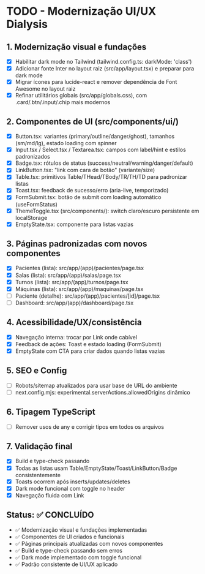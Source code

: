 # TODO - Modernização UI/UX Dialysis

## 1. Modernização visual e fundações
- [x] Habilitar dark mode no Tailwind (tailwind.config.ts: darkMode: 'class')
- [x] Adicionar fonte Inter no layout raiz (src/app/layout.tsx) e preparar para dark mode
- [x] Migrar ícones para lucide-react e remover dependência de Font Awesome no layout raiz
- [x] Refinar utilitários globais (src/app/globals.css), com .card/.btn/.input/.chip mais modernos

## 2. Componentes de UI (src/components/ui/)
- [x] Button.tsx: variantes (primary/outline/danger/ghost), tamanhos (sm/md/lg), estado loading com spinner
- [x] Input.tsx / Select.tsx / Textarea.tsx: campos com label/hint e estilos padronizados
- [x] Badge.tsx: rótulos de status (success/neutral/warning/danger/default)
- [x] LinkButton.tsx: "link com cara de botão" (variante/size)
- [x] Table.tsx: primitivos Table/THead/TBody/TR/TH/TD para padronizar listas
- [x] Toast.tsx: feedback de sucesso/erro (aria-live, temporizado)
- [x] FormSubmit.tsx: botão de submit com loading automático (useFormStatus)
- [x] ThemeToggle.tsx (src/components/): switch claro/escuro persistente em localStorage
- [x] EmptyState.tsx: componente para listas vazias

## 3. Páginas padronizadas com novos componentes
- [x] Pacientes (lista): src/app/(app)/pacientes/page.tsx
- [x] Salas (lista): src/app/(app)/salas/page.tsx
- [x] Turnos (lista): src/app/(app)/turnos/page.tsx
- [x] Máquinas (lista): src/app/(app)/maquinas/page.tsx
- [ ] Paciente (detalhe): src/app/(app)/pacientes/[id]/page.tsx
- [ ] Dashboard: src/app/(app)/dashboard/page.tsx

## 4. Acessibilidade/UX/consistência
- [x] Navegação interna: trocar <a> por Link onde cabível
- [x] Feedback de ações: Toast e estado loading (FormSubmit)
- [x] EmptyState com CTA para criar dados quando listas vazias

## 5. SEO e Config
- [ ] Robots/sitemap atualizados para usar base de URL do ambiente
- [ ] next.config.mjs: experimental.serverActions.allowedOrigins dinâmico

## 6. Tipagem TypeScript
- [ ] Remover usos de any e corrigir tipos em todos os arquivos

## 7. Validação final
- [x] Build e type-check passando
- [x] Todas as listas usam Table/EmptyState/Toast/LinkButton/Badge consistentemente
- [x] Toasts ocorrem após inserts/updates/deletes
- [x] Dark mode funcional com toggle no header
- [x] Navegação fluida com Link

## Status: ✅ CONCLUÍDO
- ✅ Modernização visual e fundações implementadas
- ✅ Componentes de UI criados e funcionais
- ✅ Páginas principais atualizadas com novos componentes
- ✅ Build e type-check passando sem erros
- ✅ Dark mode implementado com toggle funcional
- ✅ Padrão consistente de UI/UX aplicado

